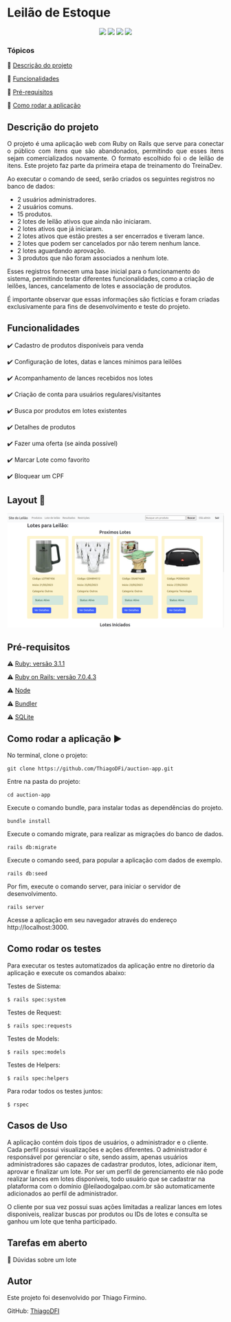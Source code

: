 <h1>Leilão de Estoque</h1> 

<p align="center">
  <img src="http://img.shields.io/static/v1?label=Ruby&message=3.1.1&color=red&style=for-the-badge&logo=ruby"/>
  <img src="http://img.shields.io/static/v1?label=Ruby%20On%20Rails%20&message=7.0.4.3&color=red&style=for-the-badge&logo=ruby"/>

  <img src="http://img.shields.io/static/v1?label=TESTES&message=%3E100&color=GREEN&style=for-the-badge"/>
   <img src="http://img.shields.io/static/v1?label=STATUS&message=EM%20DESENVOLVIMENTO&color=RED&style=for-the-badge"/>
</p>

### Tópicos 

:small_blue_diamond: [Descrição do projeto](#descrição-do-projeto)

:small_blue_diamond: [Funcionalidades](#funcionalidades)

:small_blue_diamond: [Pré-requisitos](#pré-requisitos)

:small_blue_diamond: [Como rodar a aplicação](#como-rodar-a-aplicação-arrow_forward)

## Descrição do projeto 

<p align="justify">
  O projeto é uma aplicação web com Ruby on Rails que serve para conectar o público com itens que são abandonados, permitindo que esses itens sejam comercializados novamente. O formato escolhido foi o de leilão de itens. Este projeto faz parte da primeira etapa de treinamento do TreinaDev.

  Ao executar o comando de seed, serão criados os seguintes registros no banco de dados:

- 2 usuários administradores.
- 2 usuários comuns.
- 15 produtos.
- 2 lotes de leilão ativos que ainda não iniciaram.
- 2 lotes ativos que já iniciaram.
- 2 lotes ativos que estão prestes a ser encerrados e tiveram lance.
- 2 lotes que podem ser cancelados por não terem nenhum lance.
- 2 lotes aguardando aprovação.
- 3 produtos que não foram associados a nenhum lote.

Esses registros fornecem uma base inicial para o funcionamento do sistema, permitindo testar diferentes funcionalidades, como a criação de leilões, lances, cancelamento de lotes e associação de produtos.

É importante observar que essas informações são fictícias e foram criadas exclusivamente para fins de desenvolvimento e teste do projeto.
</p>

## Funcionalidades

:heavy_check_mark: Cadastro de produtos disponíveis para venda

:heavy_check_mark: Configuração de lotes, datas e lances mínimos para leilões

:heavy_check_mark: Acompanhamento de lances recebidos nos lotes

:heavy_check_mark: Criação de conta para usuários regulares/visitantes

:heavy_check_mark: Busca por produtos em lotes existentes

:heavy_check_mark: Detalhes de produtos

:heavy_check_mark: Fazer uma oferta (se ainda possível)

:heavy_check_mark: Marcar Lote como favorito

:heavy_check_mark: Bloquear um CPF

## Layout :dash:

![Layout](https://github.com/ThiagoDFi/auction-app/blob/main/app/assets/images/site_leilao.png)

## Pré-requisitos


:warning: [Ruby: versão 3.1.1](https://www.ruby-lang.org/en/news/2022/02/18/ruby-3-1-1-released/)

:warning: [Ruby on Rails: versão 7.0.4.3](https://rubygems.org/gems/rails/versions/7.0.4.3)

:warning: [Node](https://nodejs.org/en/download/)

:warning: [Bundler](https://rubygems.org/gems/bundler)

:warning: [SQLite](https://www.sqlite.org/download.html)

## Como rodar a aplicação :arrow_forward:

No terminal, clone o projeto: 

```
git clone https://github.com/ThiagoDFi/auction-app.git
```

Entre na pasta do projeto:

```
cd auction-app
```

Execute o comando bundle, para instalar todas as dependências do projeto.

```
bundle install
```

Execute o comando migrate, para realizar as migrações do banco de dados.

```
rails db:migrate
```
Execute o comando seed, para popular a aplicação com dados de exemplo.

```
rails db:seed
```

Por fim, execute o comando server, para iniciar o servidor de desenvolvimento.

```
rails server
```

Acesse a aplicação em seu navegador através do endereço http://localhost:3000.

## Como rodar os testes

Para executar os testes automatizados da aplicação entre no diretorio da aplicação e execute os comandos abaixo:

Testes de Sistema:

```
$ rails spec:system
```

Testes de Request:

```
$ rails spec:requests
```

Testes de Models:

```
$ rails spec:models
```

Testes de Helpers:

```
$ rails spec:helpers
```

Para rodar todos os testes juntos:

```
$ rspec
```

## Casos de Uso

A aplicação contém dois tipos de usuários, o administrador e o cliente. Cada perfil possui visualizações e ações diferentes. O administrador é responsável por gerenciar o site, sendo assim, apenas usuários administradores são capazes de cadastrar produtos, lotes, adicionar item, aprovar e finalizar um lote. Por ser um perfil de gerenciamento ele não pode realizar lances em lotes disponíveis, todo usuário que se cadastrar na plataforma com o domínio @leilaodogalpao.com.br são automaticamente adicionados ao perfil de administrador.

O cliente por sua vez possui suas ações limitadas a realizar lances em lotes disponiveis, realizar buscas por produtos ou IDs de lotes e consulta se ganhou um lote que tenha participado.

## Tarefas em aberto

:memo: Dúvidas sobre um lote


## Autor

Este projeto foi desenvolvido por Thiago Firmino.

GitHub: [ThiagoDFI](https://github.com/ThiagoDFi)